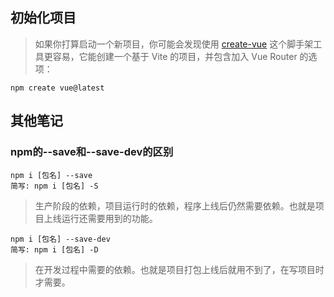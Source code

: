 ## 初始化项目

> 如果你打算启动一个新项目，你可能会发现使用 [create-vue](https://github.com/vuejs/create-vue) 这个脚手架工具更容易，它能创建一个基于 Vite 的项目，并包含加入 Vue Router 的选项：

```node
npm create vue@latest
```

## 其他笔记

### npm的--save和--save-dev的区别

```node
npm i [包名] --save
简写: npm i [包名] -S
```

> 生产阶段的依赖，项目运行时的依赖，程序上线后仍然需要依赖。也就是项目上线运行还需要用到的功能。

```node
npm i [包名] --save-dev
简写: npm i [包名] -D
```

> ​	在开发过程中需要的依赖。也就是项目打包上线后就用不到了，在写项目时才需要。
